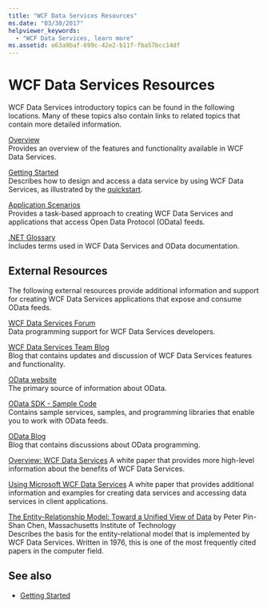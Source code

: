 ```yaml
---
title: "WCF Data Services Resources"
ms.date: "03/30/2017"
helpviewer_keywords: 
  - "WCF Data Services, learn more"
ms.assetid: e63a9baf-699c-42e2-b11f-fba57bcc14df
---
```

# WCF Data Services Resources
WCF Data Services introductory topics can be found in the following locations. Many of these topics also contain links to related topics that contain more detailed information.  
  
 [Overview](wcf-data-services-overview.md)  
 Provides an overview of the features and functionality available in WCF Data Services.  
  
 [Getting Started](../adonet/ef/getting-started.md)  
 Describes how to design and access a data service by using WCF Data Services, as illustrated by the [quickstart](quickstart-wcf-data-services.md).  
  
 [Application Scenarios](application-scenarios-wcf-data-services.md)  
 Provides a task-based approach to creating WCF Data Services and applications that access Open Data Protocol (OData) feeds.  
  
 [.NET Glossary](../../../standard/glossary.md)  
 Includes terms used in WCF Data Services and OData documentation.  
  
## External Resources  
 The following external resources provide additional information and support for creating WCF Data Services applications that expose and consume OData feeds.  
  
 [WCF Data Services Forum](https://social.msdn.microsoft.com/Forums/en-US/home?forum=adodotnetdataservices)  
 Data programming support for WCF Data Services developers.  
  
 [WCF Data Services Team Blog](https://docs.microsoft.com/archive/blogs/astoriateam/)  
 Blog that contains updates and discussion of WCF Data Services features and functionality.  
  
 [OData website](https://www.odata.org/)  
 The primary source of information about OData.  
  
 [OData SDK - Sample Code](https://www.odata.org/ecosystem/#sdk)  
 Contains sample services, samples, and programming libraries that enable you to work with OData feeds.  
  
 [OData Blog](https://www.odata.org/blog/)  
 Blog that contains discussions about OData programming.  
  
 [Overview: WCF Data Services](https://docs.microsoft.com/previous-versions/visualstudio/visual-studio-2008/cc956153(v=msdn.10))  
 A white paper that provides more high-level information about the benefits of WCF Data Services.  
  
 [Using Microsoft WCF Data Services](https://docs.microsoft.com/previous-versions/visualstudio/visual-studio-2008/cc907912(v=msdn.10))  
 A white paper that provides additional information and examples for creating data services and accessing data services in client applications.  
  
 [The Entity-Relationship Model: Toward a Unified View of Data](https://dl.acm.org/doi/10.1145/320434.320440) by Peter Pin-Shan Chen, Massachusetts Institute of Technology  
 Describes the basis for the entity-relational model that is implemented by WCF Data Services. Written in 1976, this is one of the most frequently cited papers in the computer field.  
  
## See also

- [Getting Started](getting-started-with-wcf-data-services.md)
